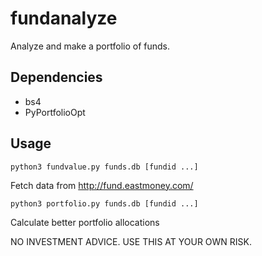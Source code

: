 # fundanalyze
Analyze and make a portfolio of funds.

## Dependencies

* bs4
* PyPortfolioOpt

## Usage

`python3 fundvalue.py funds.db [fundid ...]`

Fetch data from http://fund.eastmoney.com/

`python3 portfolio.py funds.db [fundid ...]`

Calculate better portfolio allocations

NO INVESTMENT ADVICE. USE THIS AT YOUR OWN RISK.

